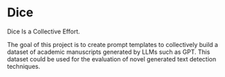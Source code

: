 # Dice
Dice Is a Collective Effort.

The goal of this project is to create prompt templates to collectively build a dataset of academic manuscripts generated by LLMs such as GPT.
This dataset could be used for the evaluation of novel generated text detection techniques.
